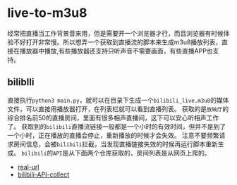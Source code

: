 # live-to-m3u8
经常把直播当工作背景音来用，但是需要开一个浏览器才行，而且浏览器有时候体验不好打开非常慢。所以想弄一个获取到直播流的脚本来生成m3u8播放列表，直接在播放器中播放,有些播放器还支持只听声音不需要画面，有些直播APP也支持。

## biliblli
直接执行`python3 main.py`，就可以在目录下生成一个`bilibili_live.m3u8`的媒体文件，可以直接用播放器打开，在列表栏就可以看到直播列表。
获取的是`放映厅`的综合排名前50的直播房间，里面有很多相声直播间，这下可以安心听相声工作了。
获取到的`bilibili`直播流链接一般都是一个小时的有效时间，但并不是到了一个小时，正在播放的直播会停止，重新播放的时候才会失效。
注意不要频繁请求房间信息，会被`bilibili`拦截，当发现直播链接失效的时候再运行脚本重新生成。
`bilibili`的`API`是从下面两个仓库获取的，房间列表是从网页上爬的。
- [real-url](https://github.com/wbt5/real-url) 
- [bilibili-API-collect](https://github.com/SocialSisterYi/bilibili-API-collect) 


